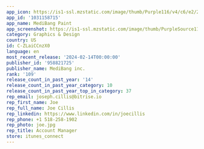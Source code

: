 ```yaml
---
app_icon: https://is1-ssl.mzstatic.com/image/thumb/Purple116/v4/c6/e2/29/c6e22956-17f4-171b-b03d-01c9a3800996/AppIcon-0-0-1x_U007emarketing-0-10-0-0-85-220.png/1024x1024bb.png
app_id: '1031158715'
app_name: MediBang Paint
app_screenshot: https://is1-ssl.mzstatic.com/image/thumb/PurpleSource116/v4/f4/ac/56/f4ac5674-a503-446f-10f8-667d11d81afe/df575bf7-3ef4-4108-aa08-5e5f027f8778_6.jpg/1284x2778bb.png
category: Graphics & Design
country: US
id: C-ZLaiCCnzX0
language: en
most_recent_release: '2024-02-14T00:00:00'
publisher_id: '958821725'
publisher_name: MediBang inc.
rank: '109'
release_count_in_past_year: '14'
release_count_in_past_year_category: 10
release_count_in_past_year_top_in_category: 37
rep_email: joseph.cillis@bitrise.io
rep_first_name: Joe
rep_full_name: Joe Cillis
rep_linkedin: https://www.linkedin.com/in/joecillis
rep_phone: +1 518-258-1902
rep_photo: joe.jpg
rep_title: Account Manager
store: itunes_connect
---
```

